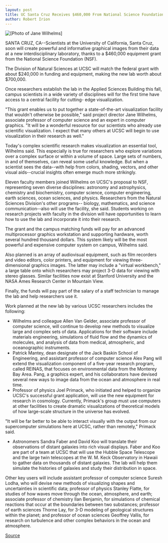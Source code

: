 ```yaml
---
layout: post
title: UC Santa Cruz Receives $460,000 From National Science Foundation For Scientific Visualization Laboratory
author: Robert Irion
---
```


![\[Photo of Jane Wilhelms\]][1]

SANTA CRUZ, CA--Scientists at the University of California, Santa  Cruz, soon will create powerful and informative graphical images  from their data at a new interdisciplinary laboratory, thanks to a  $460,000 equipment grant from the National Science Foundation  (NSF).

The Division of Natural Sciences at UCSC will match the  federal grant with about $240,000 in funding and equipment, making  the new lab worth about $700,000.

Once researchers establish the lab in the Applied Sciences  Building this fall, campus scientists in a wide variety of disciplines  will for the first time have access to a central facility for cutting- edge visualization.

"This grant enables us to put together a state-of-the-art  visualization facility that wouldn't otherwise be possible," said  project director Jane Wilhelms, associate professor of computer  science and an expert in computer graphics. "It will be a wonderful  resource for our scientists who already use scientific visualization.  I expect that many others at UCSC will begin to use visualization in  their research as well."

Today's complex scientific research makes visualization an  essential tool, Wilhelms said. This especially is true for researchers  who explore variations over a complex surface or within a volume of  space. Large sets of numbers, in and of themselves, can reveal some  useful knowledge. But when a scientist sees the data--with help  from colors, shading, vectors, and other visual aids--crucial  insights often emerge much more strikingly.

Eleven faculty members joined Wilhelms on UCSC's proposal to  NSF, representing seven diverse disciplines: astronomy and  astrophysics, chemistry and biochemistry, computer science,  computer engineering, earth sciences, ocean sciences, and physics.  Researchers from the Natural Sciences Division's other programs-- biology, mathematics, and science communication--also will use the  facility, she said. Students working on research projects with  faculty in the division will have opportunities to learn how to use  the lab and incorporate it into their research.

The grant and the campus matching funds will pay for an  advanced multiprocessor graphics workstation and supporting  hardware, worth several hundred thousand dollars. This system  likely will be the most powerful and expensive computer system on  campus, Wilhelms said.

Also planned is an array of audiovisual equipment, such as film  recorders and video editors, color printers, and equipment for  viewing three-dimensional graphics images. The latter may include a  "virtual workbench," a large table onto which researchers may  project 3-D data for viewing with stereo glasses. Similar facilities  now exist at Stanford University and the NASA Ames Research  Center in Mountain View.

Finally, the funds will pay part of the salary of a staff  technician to manage the lab and help researchers use it.

Work planned at the new lab by various UCSC researchers  includes the following:
* Wilhelms and colleague Allen Van Gelder, associate  professor of computer science, will continue to develop new  methods to visualize large and complex sets of data. Applications  for their software include materials engineering, simulations of  fluid flow and the dynamics of molecules, and analysis of data from  medical, atmospheric, and oceanographic instruments.
* Patrick Mantey, dean designate of the Jack Baskin School of  Engineering, and assistant professor of computer science Alex Pang  will extend the visualization component of a five-year research  program, called REINAS, that focuses on environmental data from the  Monterey Bay Area. Pang, a graphics expert, and his collaborators  have devised several new ways to image data from the ocean and  atmosphere in real time.
* Professor of physics Joel Primack, who initiated and helped  to organize UCSC's successful grant application, will use the new  equipment for research in cosmology. Currently, Primack's group  must use computers at other facilities to create dramatic  visualizations of theoretical models of how large-scale structure in  the universe has evolved.

"It will be far better to be able to interact visually with the  output from our supercomputer simulations here at UCSC, rather  than remotely," Primack said.

* Astronomers Sandra Faber and David Koo will translate  their observations of distant galaxies into rich visual displays.  Faber and Koo are part of a team at UCSC that will use the Hubble  Space Telescope and the large twin telescopes at the W. M. Keck  Observatory in Hawaii to gather data on thousands of distant  galaxies. The lab will help them simulate the histories of galaxies  and study their distribution in space.

Other key users will include assistant professor of computer  science Suresh Lodha, who will devise new methods of visualizing  shapes and uncertainties in scientific data; professor of physics  Stanley Flatte, for studies of how waves move through the ocean,  atmosphere, and earth; associate professor of chemistry Ilan  Benjamin, for simulations of chemical reactions that occur at the  boundaries between two substances; professor of earth sciences  Thorne Lay, for 3-D modeling of geological structures within the  planet; and professor of ocean sciences Geoffrey Vallis, for research  on turbulence and other complex behaviors in the ocean and  atmosphere.

[1]: http://www1.ucsc.edu/oncampus/art/jane_wilhelms.gif

[Source](http://www1.ucsc.edu/news_events/press_releases/archive/96-97/06-97/062497-Scientific_visualiz.html "Permalink to 062497-Scientific_visualiz")
